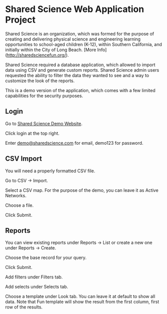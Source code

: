 # Shared Science Web Application Project

Shared Science is an organization, which was formed for the purpose of creating and delivering physical science and engineering learning opportunities to school-aged children (K-12), within Southern California, and initially within the City of Long Beach. [More Info] (http://sharedsciencefun.org/).

Shared Science required a database application, which allowed to import data using CSV and generate custom reports. Shared Science admin users requested the ability to filter the data they wanted to see and a way to customize the look of the reports.	

This is a demo version of the application, which comes with a few limited capabilities for the security purposes.

## Login

Go to [Shared Science Demo Website](http://sharedscience.filatovaelena.com/).

Click login at the top right.

Enter demo@sharedscience.com for email, demo123 for password.

## CSV Import

You will need a properly formatted CSV file.

Go to CSV -> Import.

Select a CSV map. For the purpose of the demo, you can leave it as Active Networks.

Choose a file.

Click Submit.

## Reports

You can view existing reports under Reports -> List or create a new one under Reports -> Create.

Choose the base record for your query.

Click Submit.

Add filters under Filters tab.

Add selects under Selects tab.

Choose a template under Look tab. You can leave it at default to show all data. Note that Fun template will show the result from the first column, first row of the results.


